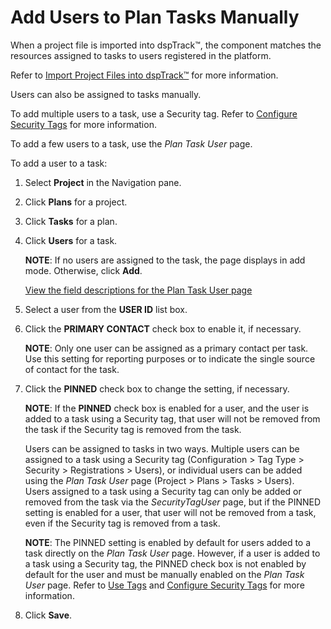 # Add Users to Plan Tasks Manually

When a project file is imported into dspTrack™, the component matches
the resources assigned to tasks to users registered in the platform.

Refer to [Import Project Files into
dspTrack™](Import_Project_Files_into_dspTrack.htm) for more
information.

Users can also be assigned to tasks manually.

To add multiple users to a task, use a Security tag. Refer to [Configure
Security Tags](Configure_Security_Tags.htm) for more information.

To add a few users to a task, use the *Plan Task User* page.

To add a user to a task:

1.  Select **Project** in the Navigation pane.

2.  Click **Plans** for a project.

3.  Click **Tasks** for a plan.

4.  Click **Users** for a task.
    
    **NOTE**: If no users are assigned to the task, the page displays in
    add mode. Otherwise, click
    <span style="font-weight: bold;">Add</span>.
    
    [View the field descriptions for the Plan Task User
    page](../Page_Desc/Plan_Task_User.htm)

5.  Select a user from the **USER ID** list box.

6.  Click the **PRIMARY CONTACT** check box to enable it, if necessary.
    
    **NOTE**: Only one user can be assigned as a primary contact per
    task. Use this setting for reporting purposes or to indicate the
    single source of contact for the task.

7.  Click the **PINNED** check box to change the setting, if necessary.
    
    **NOTE**: If the **PINNED** check box is enabled for a user, and the
    user is added to a task using a Security tag, that user will not be
    removed from the task if the Security tag is removed from the
    task.  
      
    Users can be assigned to tasks in two ways. Multiple users can be
    assigned to a task using a Security tag (Configuration \> Tag Type
    \> Security \> Registrations \> Users), or individual users can be
    added using the *Plan Task User* page (Project \> Plans \> Tasks \>
    Users).  
    Users assigned to a task using a Security tag can only be added or
    removed from the task via the *SecurityTagUser* page, but if the
    PINNED setting is enabled for a user, that user will not be removed
    from a task, even if the Security tag is removed from a task.
    
    <span style="font-weight: bold;">NOTE</span>: The PINNED setting is
    enabled by default for users added to a task directly on the *Plan
    Task User*<span> </span>page. However, if a user is added to a task
    using a Security tag, the PINNED check box is not enabled by default
    for the user and must be manually enabled on the *Plan Task User*
    page. Refer to [Use Tags](Use_Tags.htm) and [Configure Security
    Tags](Configure_Security_Tags.htm) for more information.

8.  Click **Save**.
